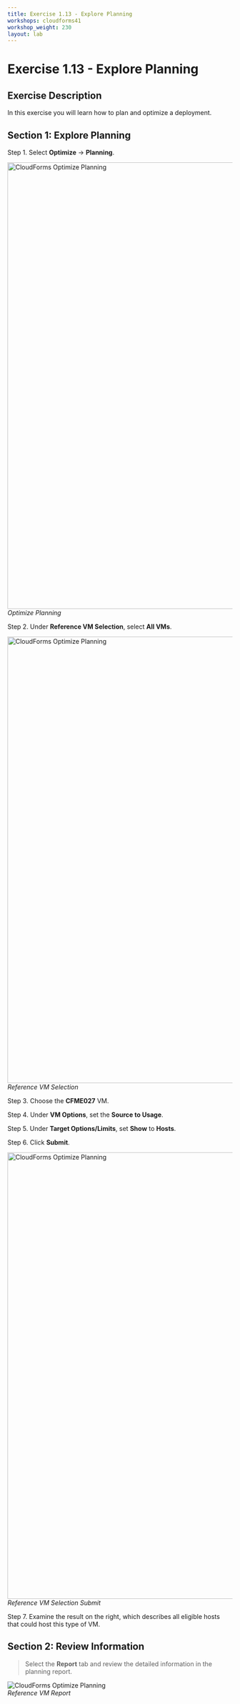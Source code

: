 ```yaml
---
title: Exercise 1.13 - Explore Planning
workshops: cloudforms41
workshop_weight: 230
layout: lab
---
```

 # Exercise 1.13 - Explore Planning

 ## Exercise Description
 In this exercise you will learn how to plan and optimize a deployment.

## Section 1: Explore Planning

Step 1. Select **Optimize** → **Planning**.

<img title="CloudForms Optimize Planning" src="../images/cfme-nav-optimize-planning.png" width="1000"/><br/>
*Optimize Planning*

Step 2. Under **Reference VM Selection**, select **All VMs**.

<img title="CloudForms Optimize Planning" src="../images/cfme-nav-optimize-planning-ref-vm.png" width="1000"/><br/>
*Reference VM Selection*

Step 3. Choose the **CFME027** VM.

Step 4. Under **VM Options**, set the **Source to Usage**.

Step 5. Under **Target Options/Limits**, set **Show** to **Hosts**.

Step 6. Click **Submit**.

<img title="CloudForms Optimize Planning" src="../images/cfme-nav-optimize-planning-submit.png" width="1000"/><br/>
*Reference VM Selection Submit*

Step 7. Examine the result on the right, which describes all eligible hosts that could host this type of VM.


## Section 2:  Review Information

> Select the **Report** tab and review the detailed information in the planning report.

<img title="CloudForms Optimize Planning" src="../images/cfme-nav-optimize-planning-report.png" /><br/>
*Reference VM Report*
